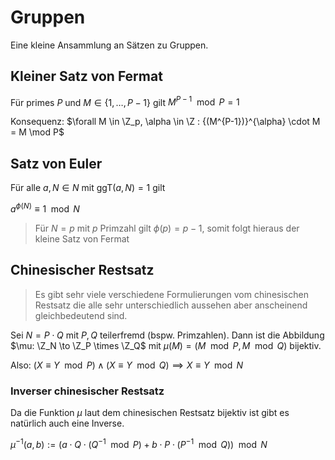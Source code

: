 # Gruppen

Eine kleine Ansammlung an Sätzen zu Gruppen.

## Kleiner Satz von Fermat

Für primes $P$ und $M \in \lbrace 1, \dots, P-1 \rbrace$ gilt $M^{P-1} \mod P = 1$

Konsequenz: $\forall M \in \Z_p, \alpha \in \Z : {(M^{P-1})}^{\alpha} \cdot M = M \mod P$

## Satz von Euler

Für alle $a, N \in N$ mit $\text{ggT}(a, N) = 1$ gilt

$a^{\phi(N)} \equiv 1 \mod N$

> Für $N = p$ mit $p$ Primzahl gilt $\phi(p) = p-1$, somit folgt hieraus der kleine Satz von Fermat

## Chinesischer Restsatz

> Es gibt sehr viele verschiedene Formulierungen vom chinesischen Restsatz die alle sehr unterschiedlich aussehen aber anscheinend gleichbedeutend sind.

Sei $N = P \cdot Q$ mit $P, Q$ teilerfremd (bspw. Primzahlen). Dann ist die Abbildung $\mu: \Z_N \to \Z_P \times \Z_Q$ mit $\mu(M) = (M \mod P, M \mod Q)$ bijektiv.

Also: $(X \equiv Y \mod P) \wedge (X \equiv Y \mod Q) \implies X \equiv Y \mod N$

### Inverser chinesischer Restsatz

Da die Funktion $\mu$ laut dem chinesischen Restsatz bijektiv ist gibt es natürlich auch eine Inverse.

$\mu^{-1}(a, b) := (a \cdot Q \cdot (Q^{-1} \mod P) + b \cdot P \cdot (P^{-1} \mod Q)) \mod N$

